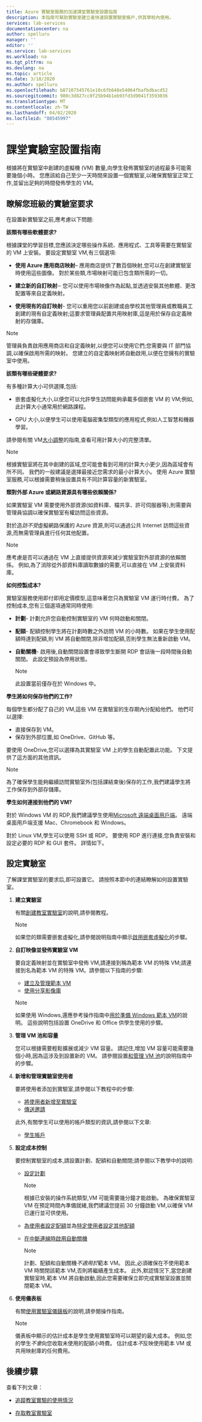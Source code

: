 ```yaml
---
title: Azure 實驗室服務的加速課堂實驗室設置指南
description: 本指南可幫助實驗室建立者快速設置實驗室帳戶,供其學校內使用。
services: lab-services
documentationcenter: na
author: spelluru
manager: ''
editor: ''
ms.service: lab-services
ms.workload: na
ms.tgt_pltfrm: na
ms.devlang: na
ms.topic: article
ms.date: 3/18/2020
ms.author: spelluru
ms.openlocfilehash: b87107545761e10c6fb648e54064fbafbdbacd52
ms.sourcegitcommit: 980c3d827cc0f25b94b1eb93fd3d9041f3593036
ms.translationtype: MT
ms.contentlocale: zh-TW
ms.lasthandoff: 04/02/2020
ms.locfileid: "80545997"
---
```

# <a name="classroom-lab-setup-guide"></a>課堂實驗室設置指南

根據將在實驗室中創建的虛擬機 (VM) 數量,向學生發佈實驗室的過程最多可能需要幾個小時。  您應該給自己至少一天時間來設置一個實驗室,以確保實驗室正常工作,並留出足夠的時間發佈學生的 VM。

## <a name="understand-your-classs-lab-requirements"></a>瞭解您班級的實驗室要求

在設置新實驗室之前,應考慮以下問題:

**該類有哪些軟體要求?**

根據課堂的學習目標,您應該決定哪些操作系統、應用程式、工具等需要在實驗室的 VM 上安裝。   要設定實驗室 VM,有三個選項:

- **使用 Azure 應用商店映射**– 應用商店提供了數百個映射,您可以在創建實驗室時使用這些圖像。  對於某些類,市場映射可能已包含類所需的一切。

- **建立新的自訂映射**─ 您可以使用市場映像作為起點,並透過安裝其他軟體、更改配置等來自定義映射。

- **使用現有的自訂映射**- 您可以重用您以前創建或由學校其他管理員或教職員工創建的現有自定義映射;這要求管理員配置共用映射庫,這是用於保存自定義映射的存儲庫。

> [!NOTE]
> 管理員負責啟用應用商店和自定義映射,以便您可以使用它們;您需要與 IT 部門協調,以確保啟用所需的映射。  您建立的自定義映射將自動啟用,以便在您擁有的實驗室中使用。

**該類有哪些硬體要求?**

有多種計算大小可供選擇,包括:

- 嵌套虛擬化大小,以便您可以允許學生訪問能夠承載多個嵌套 VM 的 VM;例如,此計算大小通常用於網路課程。

- GPU 大小,以便學生可以使用電腦密集型類型的應用程式,例如人工智慧和機器學習。

請參閱有關 VM[大小調整](https://docs.microsoft.com/azure/lab-services/classroom-labs/administrator-guide#vm-sizing)的指南,查看可用計算大小的完整清單。

> [!NOTE]
> 根據實驗室將在其中創建的區域,您可能會看到可用的計算大小更少,因為區域會有所不同。  我們的一般建議是選擇最接近您需求的最小計算大小。  使用 Azure 實驗室服務,可以根據需要稍後設置具有不同計算容量的新實驗室。

**類對外部 Azure 或網路資源具有哪些依賴關係?**

如果實驗室 VM 需要使用外部資源(如資料庫、檔共享、許可伺服器等),則需要與管理員協調以確保實驗室有權訪問這些資源。

對於造*訪不受*虛擬網路保護的 Azure 資源,則可以通過公共 Internet 訪問這些資源,而無需管理員進行任何其他配置。

> [!NOTE]
> 應考慮是否可以通過在 VM 上直接提供資源來減少實驗室對外部資源的依賴關係。  例如,為了消除從外部資料庫讀取數據的需要,可以直接在 VM 上安裝資料庫。  

**如何控製成本?**

實驗室服務使用即付即用定價模型,這意味著您只為實驗室 VM 運行時付費。  為了控制成本,您有三個選項通常同時使用:

- **計劃**- 計劃允許您自動控制實驗室的 VM 何時啟動和關閉。
- **配額**- 配額控制學生將在計劃時數之外訪問 VM 的小時數。  如果在學生使用配額時達到配額,則 VM 將自動關閉,除非增加配額,否則學生無法重新啟動 VM。
- **自動關機**- 啟用後,自動關閉設置會導致學生斷開 RDP 會話後一段時間後自動關閉。  此設定預設為停用狀態。  

    > [!NOTE]
    > 此設置當前僅存在於 Windows 中。

**學生將如何保存他們的工作?**

每個學生都分配了自己的 VM,這些 VM 在實驗室的生存期內分配給他們。  他們可以選擇:

- 直接保存到 VM。
- 保存到外部位置,如 OneDrive、GitHub 等。

要使用 OneDrive,您可以選擇為其實驗室 VM 上的學生自動配置此功能。  下文提供了這方面的其他資訊。

> [!NOTE]
> 為了確保學生能夠繼續訪問實驗室外(包括課結束後)保存的工作,我們建議學生將工作保存到外部存儲庫。

**學生如何連接到他們的 VM?**

對於 Windows VM 的 RDP,我們建議學生使用[Microsoft 遠端桌面用戶端](https://docs.microsoft.com/windows-server/remote/remote-desktop-services/clients/remote-desktop-clients)。  遠端桌面用戶端支援 Mac、Chromebook 和 Windows。

對於 Linux VM,學生可以使用 SSH 或 RDP。   要使用 RDP 進行連接,您負責安裝和設定必要的 RDP 和 GUI 套件。  詳情如下。

## <a name="set-up-your-lab"></a>設定實驗室

了解課堂實驗室的要求后,即可設置它。  請按照本節中的連結瞭解如何設置實驗室。

1. **建立實驗室**

   有關[創建教室實驗室](https://docs.microsoft.com/azure/lab-services/classroom-labs/tutorial-setup-classroom-lab#create-a-classroom-lab)的說明,請參閱教程。

    > [!NOTE]
    > 如果您的類需要嵌套虛擬化,請參閱說明指南中顯示[啟用嵌套虛擬化](https://docs.microsoft.com/azure/lab-services/classroom-labs/how-to-enable-nested-virtualization-template-vm)的步驟。

1. **自訂映像並發佈實驗室 VM**

    要自定義映射並在實驗室中發佈 VM,請連接到稱為範本 VM 的特殊 VM;請連接到名為範本 VM 的特殊 VM。請參閱以下指南的步驟:
    - [建立及管理範本 VM](https://docs.microsoft.com/azure/lab-services/classroom-labs/tutorial-setup-classroom-lab#publish-the-template-vm)
    - [使用分享影像庫](https://docs.microsoft.com/azure/lab-services/classroom-labs/how-to-use-shared-image-gallery)

    > [!NOTE]
    > 如果使用 Windows,還應參考操作指南中[用於準備 Windows 範本 VM](https://docs.microsoft.com/azure/lab-services/classroom-labs/how-to-prepare-windows-template)的說明。  這些說明包括設置 OneDrive 和 Office 供學生使用的步驟。

1. **管理 VM 池和容量**

   您可以根據需要輕鬆擴展或減少 VM 容量。  請記住,增加 VM 容量可能需要幾個小時,因為這涉及到設置新的 VM。  請參閱設置[和管理 VM 池](https://docs.microsoft.com/azure/lab-services/classroom-labs/how-to-set-virtual-machine-passwords)的說明指南中的步驟。

1. **新增和管理實驗室使用者**

   要將使用者添加到實驗室,請參閱以下教程中的步驟:
   - [將使用者新增至實驗室](https://docs.microsoft.com/azure/lab-services/classroom-labs/tutorial-setup-classroom-lab#add-users-to-the-lab)
   - [傳送邀請](https://docs.microsoft.com/azure/lab-services/classroom-labs/tutorial-setup-classroom-lab#send-invitation-emails-to-users)

    此外,有關學生可以使用的帳戶類型的資訊,請參閱以下文章:
    - [學生帳戶](https://docs.microsoft.com/azure/lab-services/classroom-labs/how-to-configure-student-usage#student-accounts)
  
1. **設定成本控制**

    要控制實驗室的成本,請設置計劃、配額和自動關閉;請參閱以下教學中的說明:

   - [設定計劃](https://docs.microsoft.com/azure/lab-services/classroom-labs/tutorial-setup-classroom-lab#set-a-schedule-for-the-lab)
        > [!NOTE]
        > 根據已安裝的操作系統類型,VM 可能需要幾分鐘才能啟動。  為確保實驗室 VM 在預定時間內準備就緒,我們建議您提前 30 分鐘啟動 VM,以確保 VM 已運行並可供使用。

   - [為使用者設定配額](https://docs.microsoft.com/azure/lab-services/classroom-labs/how-to-configure-student-usage#set-quotas-for-users)並為[特定使用者設定其他配額](https://docs.microsoft.com/azure/lab-services/classroom-labs/how-to-configure-student-usage#set-additional-quotas-for-specific-users)
  
   - [在中斷連線時啟用自動關機](https://docs.microsoft.com/azure/lab-services/classroom-labs/how-to-enable-shutdown-disconnect)

        > [!NOTE]
        > 計劃、配額和自動關機*不適用於*範本 VM。  因此,必須確保在不使用範本 VM 時關閉該範本 VM,否則將繼續產生成本。  此外,默認情況下,當您創建實驗室時,範本 VM 將自動啟動,因此您需要確保立即完成實驗室設置並關閉範本 VM。

1. **使用儀表板**

    有關[使用實驗室儀錶板](https://docs.microsoft.com/azure/lab-services/classroom-labs/use-dashboard)的說明,請參閱操作指南。

    > [!NOTE]
    > 儀表板中顯示的估計成本是學生使用實驗室時可以期望的最大成本。  例如,您的學生*不會*向您收取未使用的配額小時費。  估計成本*不*反映使用範本 VM 或共用映射庫的任何費用。

## <a name="next-steps"></a>後續步驟

查看下列文章：

- [追蹤教室實驗的使用情況](tutorial-track-usage.md)
  
- [存取教室實驗室](tutorial-connect-virtual-machine-classroom-lab.md)